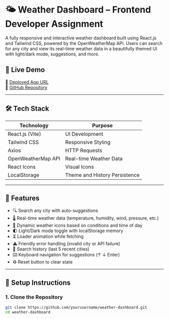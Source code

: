 # 🌤️ Weather Dashboard – Frontend Developer Assignment

A fully responsive and interactive weather dashboard built using React.js and Tailwind CSS, powered by the OpenWeatherMap API. Users can search for any city and view its real-time weather data in a beautifully themed UI with light/dark mode, suggestions, and more.

## 🚀 Live Demo

🔗 [Deployed App URL](https://weatherreport-sand.vercel.app/)  
🔗 [GitHub Repository](https://github.com/sameer4s/react-weather-app)

---

## 🛠️ Tech Stack

| Technology | Purpose |
|------------|---------|
|      React.js (Vite)      | UI Development |
|      Tailwind CSS      | Responsive Styling |
|      Axios      | HTTP Requests |
|      OpenWeatherMap API      | Real-time Weather Data |
|      React Icons      | Visual Icons |
|      LocalStorage      | Theme and History Persistence |

---

## 📸 Features

- 🔍 Search any city with      auto-suggestions     
- 🌡️ Real-time weather data (temperature, humidity, wind, pressure, etc.)
- 🎨 Dynamic weather icons based on conditions and time of day
- 🌓 Light/Dark mode toggle with localStorage memory
- ⏳ Loader animation while fetching
- ⚠️ Friendly error handling (invalid city or API failure)
- 🧠 Search history (last 5 recent cities)
- ⌨️ Keyboard navigation for suggestions (↑ ↓ Enter)
- ♻️ Reset button to clear state

---

## 🧪 Setup Instructions

### 1. Clone the Repository

```bash
git clone https://github.com/yourusername/weather-dashboard.git
cd weather-dashboard
